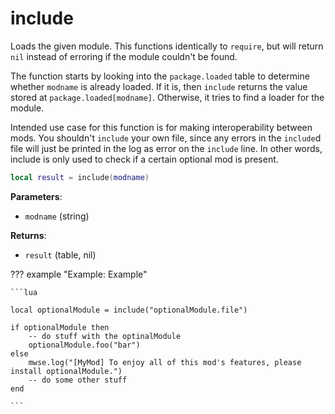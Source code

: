 # include

Loads the given module. This functions identically to `require`, but will return `nil` instead of erroring if the module couldn't be found.

The function starts by looking into the `package.loaded` table to determine whether `modname` is already loaded. If it is, then `include` returns the value stored at `package.loaded[modname]`. Otherwise, it tries to find a loader for the module.

Intended use case for this function is for making interoperability between mods. You shouldn't `include` your own file, since any errors in the `include`d file will just be printed in the log as error on the `include` line. In other words, include is only used to check if a certain optional mod is present.

```lua
local result = include(modname)
```

**Parameters**:

* `modname` (string)

**Returns**:

* `result` (table, nil)

??? example "Example: Example"

	```lua
	
	local optionalModule = include("optionalModule.file")
	
	if optionalModule then
		-- do stuff with the optinalModule
		optionalModule.foo("bar")
	else
		mwse.log("[MyMod] To enjoy all of this mod's features, please install optionalModule.")
		-- do some other stuff
	end

	```

